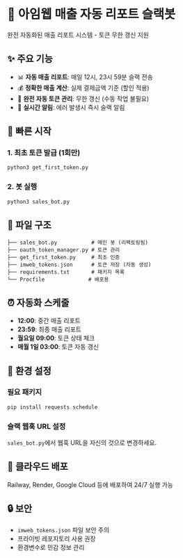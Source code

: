 # 🤖 아임웹 매출 자동 리포트 슬랙봇

완전 자동화된 매출 리포트 시스템 - 토큰 무한 갱신 지원

## ✨ 주요 기능

- 📊 **자동 매출 리포트**: 매일 12시, 23시 59분 슬랙 전송
- 💰 **정확한 매출 계산**: 실제 결제금액 기준 (할인 적용)
- 🔄 **완전 자동 토큰 관리**: 무한 갱신 (수동 작업 불필요)
- 📱 **실시간 알림**: 에러 발생시 즉시 슬랙 알림

## 🚀 빠른 시작

### 1. 최초 토큰 발급 (1회만)
```bash
python3 get_first_token.py
```

### 2. 봇 실행
```bash
python3 sales_bot.py
```

## 📁 파일 구조

```
├── sales_bot.py           # 메인 봇 (리팩토링됨)
├── oauth_token_manager.py # 토큰 관리
├── get_first_token.py     # 최초 인증
├── imweb_tokens.json      # 토큰 저장 (자동 생성)
├── requirements.txt       # 패키지 목록
└── Procfile              # 배포용
```

## ⏰ 자동화 스케줄

- **12:00**: 중간 매출 리포트
- **23:59**: 최종 매출 리포트  
- **월요일 09:00**: 토큰 상태 체크
- **매월 1일 03:00**: 토큰 자동 갱신

## 🔧 환경 설정

### 필요 패키지
```bash
pip install requests schedule
```

### 슬랙 웹훅 URL 설정
`sales_bot.py`에서 웹훅 URL을 자신의 것으로 변경하세요.

## 🚢 클라우드 배포

Railway, Render, Google Cloud 등에 배포하여 24/7 실행 가능

## 🔒 보안

- `imweb_tokens.json` 파일 보안 주의
- 프라이빗 레포지토리 사용 권장
- 환경변수로 민감 정보 관리